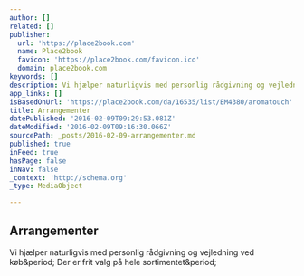 ```yaml
---
author: []
related: []
publisher:
  url: 'https://place2book.com'
  name: Place2book
  favicon: 'https://place2book.com/favicon.ico'
  domain: place2book.com
keywords: []
description: Vi hjælper naturligvis med personlig rådgivning og vejledning ved køb. Der er frit valg på hele sortimentet.
app_links: []
isBasedOnUrl: 'https://place2book.com/da/16535/list/EM4380/aromatouch'
title: Arrangementer
datePublished: '2016-02-09T09:29:53.081Z'
dateModified: '2016-02-09T09:16:30.066Z'
sourcePath: _posts/2016-02-09-arrangementer.md
published: true
inFeed: true
hasPage: false
inNav: false
_context: 'http://schema.org'
_type: MediaObject

---
```

<article style=""><h1>Arrangementer</h1><p>Vi hjælper naturligvis med personlig rådgivning og vejledning ved køb&amp;period; Der er frit valg på hele sortimentet&amp;period;</p></article>